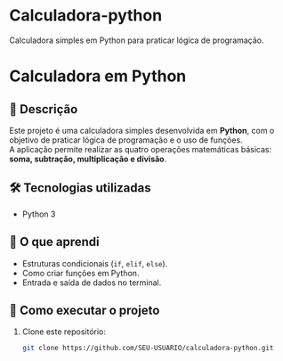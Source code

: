 # Calculadora-python
Calculadora simples em Python para praticar lógica de programação.
# Calculadora em Python

## 📌 Descrição
Este projeto é uma calculadora simples desenvolvida em **Python**, com o objetivo de praticar lógica de programação e o uso de funções.  
A aplicação permite realizar as quatro operações matemáticas básicas: **soma, subtração, multiplicação e divisão**.

## 🛠️ Tecnologias utilizadas
- Python 3

## 🎯 O que aprendi
- Estruturas condicionais (`if`, `elif`, `else`).
- Como criar funções em Python.
- Entrada e saída de dados no terminal.

## 🚀 Como executar o projeto
1. Clone este repositório:
   ```bash
   git clone https://github.com/SEU-USUARIO/calculadora-python.git
